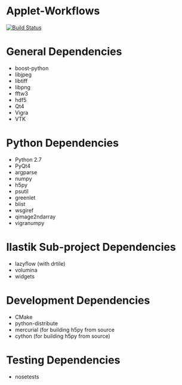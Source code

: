**Applet-Workflows**
=============================================

[![Build Status](https://secure.travis-ci.org/Ilastik/applet-workflows.png)](http://travis-ci.org/Ilastik/applet-workflows)

General Dependencies
====================
* boost-python
* libjpeg
* libtiff
* libpng
* fftw3
* hdf5
* Qt4
* Vigra
* VTK

Python Dependencies
===================
* Python 2.7
* PyQt4
* argparse
* numpy
* h5py
* psutil
* greenlet
* blist
* wsgiref
* qimage2ndarray
* vigranumpy

Ilastik Sub-project Dependencies
================================
* lazyflow (with drtile)
* volumina
* widgets

Development Dependencies
========================
* CMake
* python-distribute
* mercurial (for building h5py from source
* cython (for building h5py from source)

Testing Dependencies
====================
* nosetests


